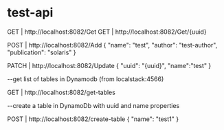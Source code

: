 # test-api

GET | http://localhost:8082/Get
GET | http://localhost:8082/Get/{uuid}

POST | http://localhost:8082/Add
{
    "name": "test",
    "author": "test-author",
    "publication": "solaris"
}

PATCH | http://localhost:8082/Update
{
    "uuid": "{uuid}",
    "name":"test"
}

--get list of tables in Dynamodb (from localstack:4566) 

GET | http://localhost:8082/get-tables

--create a table in DynamoDb with uuid and name properties

POST | http://localhost:8082/create-table
{
    "name": "test1"
}
